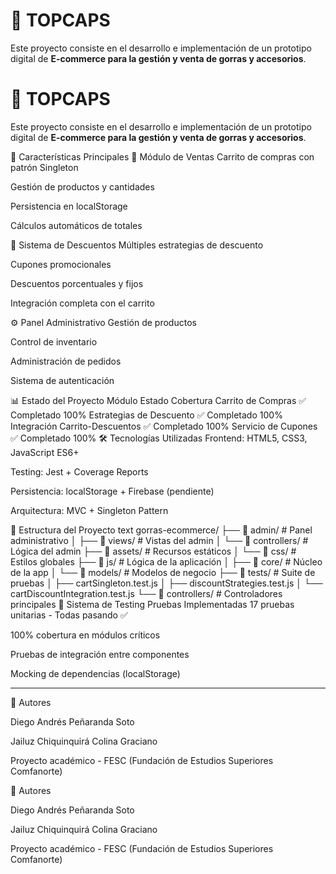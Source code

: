 # 🧢 TOPCAPS 

Este proyecto consiste en el desarrollo e implementación de un prototipo digital de **E-commerce para la gestión y venta de gorras y accesorios**.  

# 🧢 TOPCAPS 

Este proyecto consiste en el desarrollo e implementación de un prototipo digital de **E-commerce para la gestión y venta de gorras y accesorios**.  



🚀 Características Principales
🛒 Módulo de Ventas
Carrito de compras con patrón Singleton

Gestión de productos y cantidades

Persistencia en localStorage

Cálculos automáticos de totales

🎯 Sistema de Descuentos
Múltiples estrategias de descuento

Cupones promocionales

Descuentos porcentuales y fijos

Integración completa con el carrito

⚙ Panel Administrativo
Gestión de productos

Control de inventario

Administración de pedidos

Sistema de autenticación

📊 Estado del Proyecto
Módulo	Estado	Cobertura
Carrito de Compras	✅ Completado	100%
Estrategias de Descuento	✅ Completado	100%
Integración Carrito-Descuentos	✅ Completado	100%
Servicio de Cupones	✅ Completado	100%
🛠 Tecnologías Utilizadas
Frontend: HTML5, CSS3, JavaScript ES6+

Testing: Jest + Coverage Reports

Persistencia: localStorage + Firebase (pendiente)

Arquitectura: MVC + Singleton Pattern

📁 Estructura del Proyecto
text
gorras-ecommerce/
├── 📁 admin/                   # Panel administrativo
│   ├── 📁 views/              # Vistas del admin
│   └── 📁 controllers/        # Lógica del admin
├── 📁 assets/                 # Recursos estáticos
│   └── 📁 css/               # Estilos globales
├── 📁 js/                     # Lógica de la aplicación
│   ├── 📁 core/              # Núcleo de la app
│   └── 📁 models/            # Modelos de negocio
├── 📁 tests/                  # Suite de pruebas
│   ├── cartSingleton.test.js
│   ├── discountStrategies.test.js
│   └── cartDiscountIntegration.test.js
└── 📁 controllers/            # Controladores principales
🧪 Sistema de Testing
Pruebas Implementadas
17 pruebas unitarias - Todas pasando ✅

100% cobertura en módulos críticos

Pruebas de integración entre componentes

Mocking de dependencias (localStorage)


---


👥 Autores

Diego Andrés Peñaranda Soto

Jailuz Chiquinquirá Colina Graciano

Proyecto académico - FESC (Fundación de Estudios Superiores Comfanorte)




👥 Autores

Diego Andrés Peñaranda Soto

Jailuz Chiquinquirá Colina Graciano

Proyecto académico - FESC (Fundación de Estudios Superiores Comfanorte)
